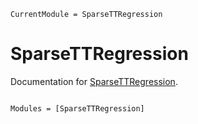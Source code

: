 ```@meta
CurrentModule = SparseTTRegression
```

# SparseTTRegression

Documentation for [SparseTTRegression](https://github.com/Matt1h/SparseTTRegression.jl).

```@index
```

```@autodocs
Modules = [SparseTTRegression]
```
